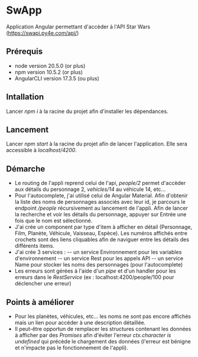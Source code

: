 # SwApp

Application Angular permettant d'accèder à l'API Star Wars (https://swapi.py4e.com/api/)

## Prérequis
- node version 20.5.0 (or plus)
- npm version 10.5.2 (or plus)
- AngularCLI version 17.3.5 (ou plus)

## Intallation
Lancer *npm i* à la racine du projet afin d'installer les dépendances.

## Lancement
Lancer *npm start* à la racine du projet afin de lancer l'application.
Elle sera accessible à *localhost/4200*.

## Démarche
- Le routing de l'appli reprend celui de l'api, *people/2* permet d'accèder aux détails du personnage 2, *vehicles/14* au véhicule 14, etc...
- Pour l'autocomplete, j'ai utilisé celui de Angular Material. Afin d'obtenir la liste des noms de personnages associés avec leur id, je parcours le endpoint */people* récursivement au lancement de l'appli. Afin de lancer la recherche et voir les détails du personnage, appuyer sur Entrée une fois que le nom est sélectionné.
- J'ai crée un component par type d'item à afficher en détail (Personnage, Film, Planète, Véhicule, Vaisseau, Espèce). Les numéros affichés entre crochets sont des liens cliquables afin de naviguer entre les détails des différents items.
- J'ai crée 3 services :
  -- un service Environnement pour les variables d'environnement
  -- un service Rest pour les appels API
  -- un service Name pour stocker les noms des personnages (pour l'autocomplete)
- Les erreurs sont gérées à l'aide d'un *pipe* et d'un handler pour les erreurs dans le *RestService* (ex : localhost:4200/people/100 pour déclencher une erreur)

## Points à améliorer
- Pour les planètes, véhicules, etc… les noms ne sont pas encore affichés mais un lien pour accéder à une description détaillée. 
- Il peut-être opportun de remplacer les structures contenant les données à afficher par des *Promises* afin d'éviter l'erreur *ctx.character is undefined* qui précède le chargement des données (l'erreur est bénigne et n'impacte pas le fonctionnement de l'appli).
